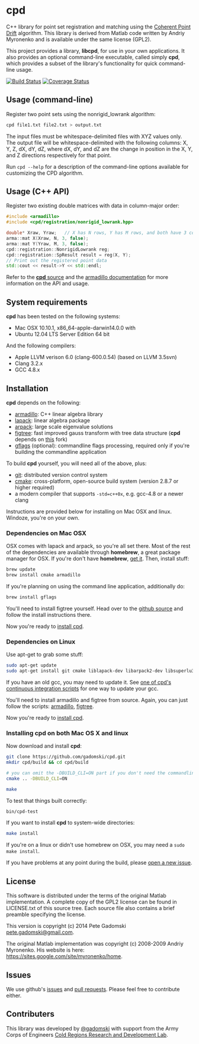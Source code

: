 # cpd

C++ library for point set registration and matching using the [Coherent Point
Drift](https://sites.google.com/site/myronenko/research/cpd) algorithm. This
library is derived from Matlab code written by Andriy Myronenko and is available
under the same license (GPL2).

This project provides a library, **libcpd**, for use in your own applications.
It also provides an optional command-line executable, called simply **cpd**,
which provides a subset of the library's functionality for quick command-line
usage.

[![Build Status](https://travis-ci.org/gadomski/cpd.svg?branch=master)](https://travis-ci.org/gadomski/cpd)
[![Coverage Status](https://img.shields.io/coveralls/gadomski/cpd.svg)](https://coveralls.io/r/gadomski/cpd)


## Usage (command-line)

Register two point sets using the nonrigid_lowrank algorithm:

```bash
cpd file1.txt file2.txt > output.txt
```

The input files must be whitespace-delimited files with XYZ values only. The
output file will be whitespace-delimited with the following columns: X, Y, Z,
dX, dY, dZ, where dX, dY, and dZ are the change in position in the X, Y, and Z
directions respectively for that point.

Run `cpd --help` for a description of the command-line options available for
customizing the CPD algorithm.


## Usage (C++ API)

Register two existing double matrices with data in column-major order:

```cpp
#include <armadillo>
#include <cpd/registration/nonrigid_lowrank.hpp>

double* Xraw, Yraw;   // X has N rows, Y has M rows, and both have 3 columns
arma::mat X(Xraw, N, 3, false);
arma::mat Y(Yraw, M, 3, false);
cpd::registration::NonrigidLowrank reg;
cpd::registration::SpResult result = reg(X, Y);
// Print out the registered point data
std::cout << result->Y << std::endl;
```

Refer to the [**cpd** source](https://github.com/gadomski/cpd) and the
[armadillo documentation](http://arma.sourceforge.net/docs.html) for more
information on the API and usage.


## System requirements

**cpd** has been tested on the following systems:

- Mac OSX 10.10.1, x86_64-apple-darwin14.0.0 with
- Ubuntu 12.04 LTS Server Edition 64 bit

And the following compilers:

- Apple LLVM verison 6.0 (clang-600.0.54) (based on LLVM 3.5svn)
- Clang 3.2.x
- GCC 4.8.x


## Installation

**cpd** depends on the following:

- [armadillo](http://arma.sourceforge.net/): C++ linear algebra library
- [lapack](http://www.netlib.org/lapack/): linear algebra package
- [arpack](http://www.caam.rice.edu/software/ARPACK/): large scale eigenvalue solutions
- [figtree](http://www.umiacs.umd.edu/~morariu/figtree/): fast improved gauss
  transform with tree data structure (**cpd** depends on
  [this](https://github.com/gadomski/figtree) fork)
- [gflags](https://code.google.com/p/gflags/) (optional): commandline flags
  processing, required only if you're building the commandline application

To build **cpd** yourself, you will need all of the above, plus:

- [git](http://git-scm.com/): distributed version control system
- [cmake](http://www.cmake.org/): cross-platform, open-source build system
  (version 2.8.7 or higher required)
- a modern compiler that supports `-std=c++0x`, e.g. gcc-4.8 or a newer clang

Instructions are provided below for installing on Mac OSX and linux. Windoze,
you're on your own.

### Dependencies on Mac OSX

OSX comes with lapack and arpack, so you're all set there. Most of the rest of
the dependencies are available through **homebrew**, a great package manager
for OSX. If you're don't have **homebrew**, [get it](http://brew.sh/). Then,
install stuff:

```bash
brew update
brew install cmake armadillo
```

If you're planning on using the command line application, additionally do:

```bash
brew install gflags
```

You'll need to install figtree yourself. Head over to the [github
source](https://github.com/gadomski/figtree) and follow the install instructions
there.

Now you're ready to [install cpd](#installing-cpd-on-both-mac-os-x-and-linux).


### Dependencies on Linux

Use apt-get to grab some stuff:

```bash
sudo apt-get update
sudo apt-get install git cmake liblapack-dev libarpack2-dev libsuperlu3-dev gfortran
```

If you have an old gcc, you may need to update it. See [one of cpd's continuous
integration
scripts](https://github.com/gadomski/cpd/blob/master/scripts/install_compilers.sh)
for one way to update your gcc.

You'll need to install armadillo and figtree from source. Again, you can just
follow the scripts:
[armadillo](https://github.com/gadomski/cpd/blob/master/scripts/install_armadillo.sh),
[figtree](https://github.com/gadomski/cpd/blob/master/scripts/install_figtree.sh).

Now you're ready to [install cpd](#installing-cpd-on-both-mac-os-x-and-linux).


### Installing cpd on both Mac OS X and linux

Now download and install **cpd**:

```bash
git clone https://github.com/gadomski/cpd.git
mkdir cpd/build && cd cpd/build

# you can omit the -DBUILD_CLI=ON part if you don't need the commandline app
cmake .. -DBUILD_CLI=ON

make
```

To test that things built correctly:

```bash
bin/cpd-test
```

If you want to install **cpd** to system-wide directories:

```bash
make install
```

If you're on a linux or didn't use homebrew on OSX, you may need a `sudo make
install`.

If you have problems at any point during the build, please [open a new
issue](https://github.com/gadomski/cpd/issues/new).


## License

This software is distributed under the terms of the original Matlab
implementation. A complete copy of the GPL2 license can be found in LICENSE.txt
of this source tree. Each source file also contains a brief preamble specifying
the license.

This version is copyright (c) 2014 Pete Gadomski <pete.gadomski@gmail.com>.

The original Matlab implementation was copyright (c) 2008-2009 Andriy Myronenko.
His website is here: https://sites.google.com/site/myronenko/home.


## Issues

We use github's [issues](https://github.com/gadomski/cpd/issues) and [pull
requests](https://github.com/gadomski/cpd/pulls). Please feel free to contribute
either.


## Contributers

This library was developed by [@gadomski](https://github.com/gadomski) with
support from the Army Corps of Engineers [Cold Regions Research and Development
Lab](https://github.com/CRREL).
